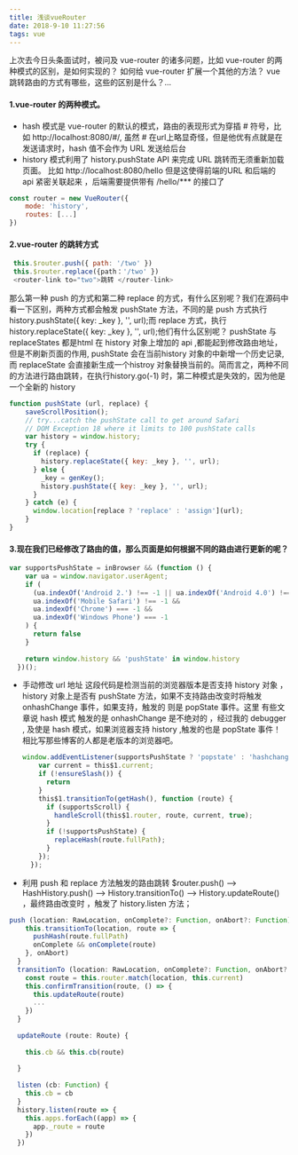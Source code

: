 ```yaml
---
title: 浅谈vueRouter
date: 2018-9-10 11:27:56
tags: vue
---
```

上次去今日头条面试时，被问及 vue-router 的诸多问题，比如 vue-router 的两种模式的区别，是如何实现的？ 如何给 vue-router 扩展一个其他的方法？ vue 跳转路由的方式有哪些，这些的区别是什么？...


#### 1.vue-router 的两种模式。
* hash 模式是 vue-router 的默认的模式，路由的表现形式为穿插 # 符号，比如 http://localhost:8080/#/, 虽然 # 在url上略显奇怪，但是他优有点就是在发送请求时，hash 值不会作为 URL 发送给后台
* history 模式利用了 history.pushState API 来完成 URL 跳转而无须重新加载页面。 比如 http://localhost:8080/hello 但是这使得前端的URL 和后端的 api 紧密关联起来 ，后端需要提供带有 /hello/*** 的接口了
``` javascript
const router = new VueRouter({
    mode: 'history',
    routes: [...]
})
```
#### 2.vue-router 的跳转方式
``` javascript
 this.$router.push({ path: '/two' })
 this.$router.replace({path：'/two' })
 <router-link to="two">跳转 </router-link> 
```
那么第一种 push 的方式和第二种 replace 的方式，有什么区别呢？我们在源码中看一下区别，两种方式都会触发 pushState 方法，不同的是 push 方式执行 history.pushState({ key: _key }, '', url);而 replace 方式，执行 history.replaceState({ key: _key }, '', url);他们有什么区别呢？
pushState 与 replaceStates 都是html 在 history 对象上增加的 api ,都能起到修改路由地址，但是不刷新页面的作用, pushState 会在当前history 对象的中新增一个历史记录,而 replaceState 会直接新生成一个histroy 对象替换当前的。简而言之，两种不同的方法进行路由跳转，在执行history.go(-1) 时，第二种模式是失效的，因为他是一个全新的 history
``` javascript
function pushState (url, replace) {
    saveScrollPosition();
    // try...catch the pushState call to get around Safari
    // DOM Exception 18 where it limits to 100 pushState calls
    var history = window.history;
    try {
      if (replace) {
        history.replaceState({ key: _key }, '', url);
      } else {
        _key = genKey();
        history.pushState({ key: _key }, '', url);
      }
    } catch (e) {
      window.location[replace ? 'replace' : 'assign'](url);
    }
}
```

#### 3.现在我们已经修改了路由的值，那么页面是如何根据不同的路由进行更新的呢？
``` javascript
var supportsPushState = inBrowser && (function () {
    var ua = window.navigator.userAgent;
    if (
      (ua.indexOf('Android 2.') !== -1 || ua.indexOf('Android 4.0') !== -1) &&
      ua.indexOf('Mobile Safari') !== -1 &&
      ua.indexOf('Chrome') === -1 &&
      ua.indexOf('Windows Phone') === -1
    ) {
      return false
    }
  
    return window.history && 'pushState' in window.history
  })();
```
 * 手动修改 url 地址 
    这段代码是检测当前的浏览器版本是否支持 history 对象 ，history 对象上是否有 pushState 方法，如果不支持路由改变时将触发 onhashChange 事件，如果支持，触发的 则是 popState 事件。这里 有些文章说 hash 模式 触发的是 onhashChange 是不绝对的 ，经过我的 debugger , 及使是 hash 模式，如果浏览器支持 history ,触发的也是 popState 事件！相比写那些博客的人都是老版本的浏览器吧。
    ``` javascript
    window.addEventListener(supportsPushState ? 'popstate' : 'hashchange', function () {
        var current = this$1.current;
        if (!ensureSlash()) {
          return
        }
        this$1.transitionTo(getHash(), function (route) {
          if (supportsScroll) {
            handleScroll(this$1.router, route, current, true);
          }
          if (!supportsPushState) {
            replaceHash(route.fullPath);
          }
        });
      });
      ```
* 利用 push 和 replace 方法触发的路由跳转 $router.push() --> HashHistory.push() --> History.transitionTo() --> History.updateRoute() ，最终路由改变时 ，触发了 history.listen 方法；
``` javascript
push (location: RawLocation, onComplete?: Function, onAbort?: Function) {
    this.transitionTo(location, route => {
      pushHash(route.fullPath)
      onComplete && onComplete(route)
    }, onAbort)
  }
  transitionTo (location: RawLocation, onComplete?: Function, onAbort?: Function) {
    const route = this.router.match(location, this.current)
    this.confirmTransition(route, () => {
      this.updateRoute(route)
      ...
    })
  }
  
  updateRoute (route: Route) {
  
    this.cb && this.cb(route)
  
  }
  
  listen (cb: Function) {
    this.cb = cb
  }
  history.listen(route => {
    this.apps.forEach((app) => {
      app._route = route
    })
  })
```